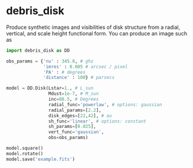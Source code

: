 # debris_disk
Produce synthetic images and visibilities of disk structure from a radial, vertical, and scale height functional form. You can produce an image such as

```python
import debris_disk as DD

obs_params = {'nu' : 345.8, # ghz
              'imres' : 0.005 # arcsec / pixel
              'PA' : # degrees
              'distance' : 100} # parsecs

model = DD.Disk(Lstar=1., # L_sun
                Mdust=1e-7, # M_sun
                inc=88.5, # Degrees
                radial_func='powerlaw', # options: gaussian
                radial_params=[2.2],
                disk_edges=[22,42], # au
                sh_func='linear', # options: constant
                sh_params=[0.025],
                vert_func='gaussian',
                obs=obs_params)

model.square()
model.rotate()
model.save('example.fits')
```
